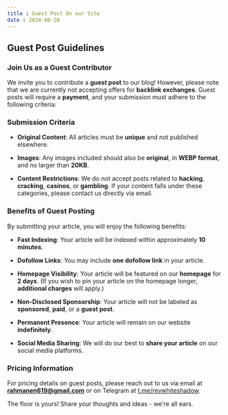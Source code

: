```yaml
---
title : Guest Post On our Site
date : 2024-08-20
---
```

## Guest Post Guidelines

### Join Us as a Guest Contributor

We invite you to contribute a **guest post** to our blog! However, please note that we are currently not accepting offers for **backlink exchanges**. Guest posts will require a **payment**, and your submission must adhere to the following criteria:

### Submission Criteria

- **Original Content**: All articles must be **unique** and not published elsewhere.

- **Images**: Any images included should also be **original**, in **WEBP format**, and no larger than **20KB**.

- **Content Restrictions**: We do not accept posts related to **hacking**, **cracking**, **casinos**, or **gambling**. If your content falls under these categories, please contact us directly via email.

### Benefits of Guest Posting

By submitting your article, you will enjoy the following benefits:

- **Fast Indexing**: Your article will be indexed within approximately **10 minutes**.

- **Dofollow Links**: You may include **one dofollow link** in your article.

- **Homepage Visibility**: Your article will be featured on our **homepage** for **2 days**. (If you wish to pin your article on the homepage longer, **additional charges** will apply.)

- **Non-Disclosed Sponsorship**: Your article will not be labeled as **sponsored**, **paid**, or a **guest post**.

- **Permanent Presence**: Your article will remain on our website **indefinitely**.

- **Social Media Sharing**: We will do our best to **share your article** on our social media platforms.

### Pricing Information

For pricing details on guest posts, please reach out to us via email at **rahmanen619@gmail.com** or on Telegram at [t.me/revwhiteshadow]( https://t.me/revwhiteshadow ).

The floor is yours! Share your thoughts and ideas - we're all ears.

